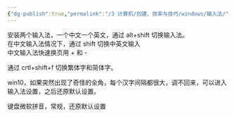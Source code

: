 ```yaml
---
{"dg-publish":true,"permalink":"/3 计算机/创建、效率与技巧/windows/输入法/","title":"输入法"}
---
```



安装两个输入法，一个中文一个英文，通过 alt+shift 切换输入法。  
在中文输入法情况下，通过 shift 切换中英文输入  
中文输入法快速换页用 + 和 -

通过 crtl+shift+f 切换繁体字和简体字。

win10，如果突然出现了奇怪的全角，每个汉字间隔都很大，调不回来，可以进入输入法设置，之后还原默认设置。

键盘微软拼音，常规，还原默认设置